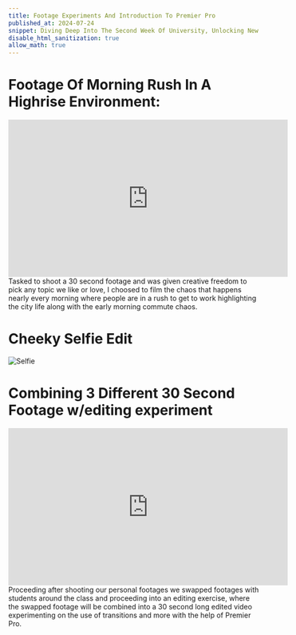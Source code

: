 ```yaml
---
title: Footage Experiments And Introduction To Premier Pro
published_at: 2024-07-24
snippet: Diving Deep Into The Second Week Of University, Unlocking New Skills & Knowledge!
disable_html_sanitization: true
allow_math: true
---
```


# Footage Of Morning Rush In A Highrise Environment:

<iframe width="560" height="315" src="https://www.youtube.com/embed/7BX9QJHLW4c?si=dpa1VAWx1jxOY2kq" title="YouTube video player" frameborder="0" allow="accelerometer; autoplay; clipboard-write; encrypted-media; gyroscope; picture-in-picture; web-share" referrerpolicy="strict-origin-when-cross-origin" allowfullscreen></iframe>
Tasked to shoot a 30 second footage and was given creative freedom to pick any topic we like or love, I choosed to film the chaos that happens nearly every morning where people are in a rush to get to work highlighting the city life along with the early morning commute chaos. 

# Cheeky Selfie Edit
![Selfie](selfie3.png)

# Combining 3 Different 30 Second Footage w/editing experiment
<iframe width="560" height="315" src="https://www.youtube.com/embed/Ruz1Sn16WR0?si=0oN1UWo3H01ntUyT" title="YouTube video player" frameborder="0" allow="accelerometer; autoplay; clipboard-write; encrypted-media; gyroscope; picture-in-picture; web-share" referrerpolicy="strict-origin-when-cross-origin" allowfullscreen></iframe> 
Proceeding after shooting our personal footages we swapped footages with students around the class and proceeding into an editing exercise, where the swapped footage will be combined into a 30 second long edited video experimenting on the use of transitions and more with the help of Premier Pro.